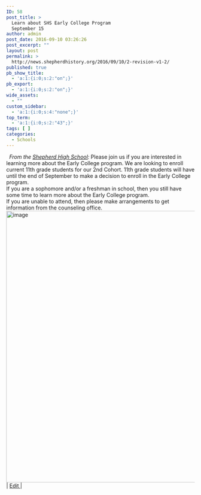 ```yaml
---
ID: 58
post_title: >
  Learn about SHS Early College Program
  September 15
author: admin
post_date: 2016-09-10 03:26:26
post_excerpt: ""
layout: post
permalink: >
  http://news.shepherdhistory.org/2016/09/10/2-revision-v1-2/
published: true
pb_show_title:
  - 'a:1:{i:0;s:2:"on";}'
pb_export:
  - 'a:1:{i:0;s:2:"on";}'
wide_assets:
  - ""
custom_sidebar:
  - 'a:1:{i:0;s:4:"none";}'
top_term:
  - 'a:1:{i:0;s:2:"43";}'
tags: [ ]
categories:
  - Schools
---
```

<div class="learn-about-shs-early-college-program-september-15">
    <i>From the </i><a class="rId9" href="https://www.facebook.com/shepherdmihs/?fref=nf"><i>Shepherd High School</i></a><i>:</i> Please join us if you are interested in learning more about the Early College program. We are looking to enroll current 11th grade students for our 2nd Cohort. 11th grade students will have until the end of September to make a decision to enroll in the Early College program. <br style="clear: both;" />If you are a sophomore and/or a freshman in school, then you still have some time to learn more about the Early College program. <br style="clear: both;" />If you are unable to attend, then please make arrangements to get information from the counseling office.   <img src="http://www.books.shepherdhistory.org/tsj-09112016/wp-content/uploads/sites/2/2016/09/XdfACAn9Ise.png" alt="image" width="561.908241469816px" height="726.605459317585px" /> | <a class="rId11" href="https://midmichonline.quip.com/UrqjA3RLwH8a">Edit </a>|
</div>